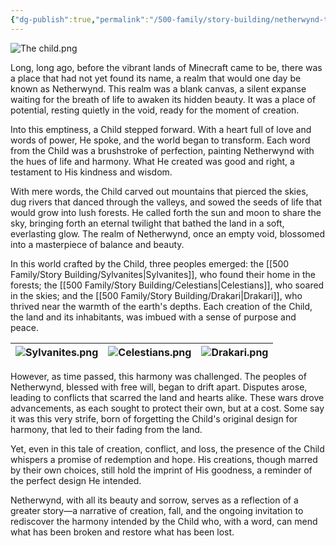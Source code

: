 ```yaml
---
{"dg-publish":true,"permalink":"/500-family/story-building/netherwynd-the-origin-of-netherwynd/","tags":["Netherwynd"]}
---
```



![The child.png](/img/user/The%20child.png)

Long, long ago, before the vibrant lands of Minecraft came to be, there was a place that had not yet found its name, a realm that would one day be known as Netherwynd. This realm was a blank canvas, a silent expanse waiting for the breath of life to awaken its hidden beauty. It was a place of potential, resting quietly in the void, ready for the moment of creation.

Into this emptiness, a Child stepped forward. With a heart full of love and words of power, He spoke, and the world began to transform. Each word from the Child was a brushstroke of perfection, painting Netherwynd with the hues of life and harmony. What He created was good and right, a testament to His kindness and wisdom.

With mere words, the Child carved out mountains that pierced the skies, dug rivers that danced through the valleys, and sowed the seeds of life that would grow into lush forests. He called forth the sun and moon to share the sky, bringing forth an eternal twilight that bathed the land in a soft, everlasting glow. The realm of Netherwynd, once an empty void, blossomed into a masterpiece of balance and beauty.

In this world crafted by the Child, three peoples emerged: the [[500 Family/Story Building/Sylvanites\|Sylvanites]], who found their home in the forests; the [[500 Family/Story Building/Celestians\|Celestians]], who soared in the skies; and the [[500 Family/Story Building/Drakari\|Drakari]], who thrived near the warmth of the earth's depths. Each creation of the Child, the land and its inhabitants, was imbued with a sense of purpose and peace.


| ![Sylvanites.png](/img/user/Sylvanites.png) | ![Celestians.png](/img/user/Celestians.png) | ![Drakari.png](/img/user/Drakari.png) |
| ---- | ---- | ---- |


However, as time passed, this harmony was challenged. The peoples of Netherwynd, blessed with free will, began to drift apart. Disputes arose, leading to conflicts that scarred the land and hearts alike. These wars drove advancements, as each sought to protect their own, but at a cost. Some say it was this very strife, born of forgetting the Child's original design for harmony, that led to their fading from the land.

Yet, even in this tale of creation, conflict, and loss, the presence of the Child whispers a promise of redemption and hope. His creations, though marred by their own choices, still hold the imprint of His goodness, a reminder of the perfect design He intended.

Netherwynd, with all its beauty and sorrow, serves as a reflection of a greater story—a narrative of creation, fall, and the ongoing invitation to rediscover the harmony intended by the Child who, with a word, can mend what has been broken and restore what has been lost.